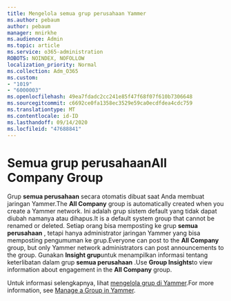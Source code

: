 ```yaml
---
title: Mengelola semua grup perusahaan Yammer
ms.author: pebaum
author: pebaum
manager: mnirkhe
ms.audience: Admin
ms.topic: article
ms.service: o365-administration
ROBOTS: NOINDEX, NOFOLLOW
localization_priority: Normal
ms.collection: Adm_O365
ms.custom:
- "1019"
- "6000003"
ms.openlocfilehash: 49ea7fdadc2cc241e85f47f68f07f610b7306648
ms.sourcegitcommit: c6692ce0fa1358ec3529e59ca0ecdfdea4cdc759
ms.translationtype: MT
ms.contentlocale: id-ID
ms.lasthandoff: 09/14/2020
ms.locfileid: "47688841"
---
```

# <a name="all-company-group"></a><span data-ttu-id="fc411-102">Semua grup perusahaan</span><span class="sxs-lookup"><span data-stu-id="fc411-102">All Company Group</span></span>

<span data-ttu-id="fc411-103">Grup **semua perusahaan** secara otomatis dibuat saat Anda membuat jaringan Yammer.</span><span class="sxs-lookup"><span data-stu-id="fc411-103">The **All Company** group is automatically created when you create a Yammer network.</span></span> <span data-ttu-id="fc411-104">Ini adalah grup sistem default yang tidak dapat diubah namanya atau dihapus.</span><span class="sxs-lookup"><span data-stu-id="fc411-104">It is a default system group that cannot be renamed or deleted.</span></span> <span data-ttu-id="fc411-105">Setiap orang bisa memposting ke grup **semua perusahaan** , tetapi hanya administrator jaringan Yammer yang bisa memposting pengumuman ke grup.</span><span class="sxs-lookup"><span data-stu-id="fc411-105">Everyone can post to the **All Company** group, but only Yammer network administrators can post announcements to the group.</span></span> <span data-ttu-id="fc411-106">Gunakan **Insight grup**untuk menampilkan informasi tentang keterlibatan dalam grup **semua perusahaan** .</span><span class="sxs-lookup"><span data-stu-id="fc411-106">Use **Group Insights**to view information about engagement in the **All Company** group.</span></span>

<span data-ttu-id="fc411-107">Untuk informasi selengkapnya, lihat [mengelola grup di Yammer](https://support.office.com/article/Manage-a-group-in-Yammer-6e05c6d6-5548-4c88-89cd-e6757a514ef2).</span><span class="sxs-lookup"><span data-stu-id="fc411-107">For more information, see [Manage a Group in Yammer](https://support.office.com/article/Manage-a-group-in-Yammer-6e05c6d6-5548-4c88-89cd-e6757a514ef2).</span></span>
